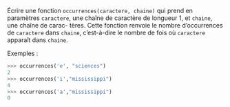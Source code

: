 Écrire une fonction `occurrences(caractere, chaine)` qui prend en paramètres
`caractere`, une chaîne de caractère de longueur 1, et `chaine`, une chaîne de carac-
tères.
Cette fonction renvoie le nombre d’occurrences de `caractere` dans `chaine`, c’est-à-dire
le nombre de fois où `caractere` apparaît dans `chaine`.

Exemples :
```python
>>> occurrences('e', "sciences")
2
>>> occurrences('i',"mississippi")
4
>>> occurrences('a',"mississippi")
0
```